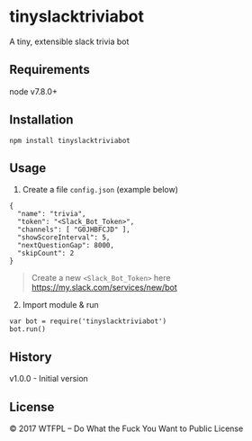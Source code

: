 # tinyslacktriviabot

A tiny, extensible slack trivia bot

## Requirements

node v7.8.0+

## Installation

```npm install tinyslacktriviabot```

## Usage

1. Create a file `config.json` (example below)
  ```
  {
    "name": "trivia",
    "token": "<Slack_Bot_Token>",
    "channels": [ "G0JHBFCJD" ],
    "showScoreInterval": 5,
    "nextQuestionGap": 8000,
    "skipCount": 2
  }
 ```
 > Create a new `<Slack_Bot_Token>` here https://my.slack.com/services/new/bot
 
 2. Import module & run
 
 ```
var bot = require('tinyslacktriviabot')
bot.run()
```

## History

v1.0.0 - Initial version

## License

© 2017 WTFPL – Do What the Fuck You Want to Public License
